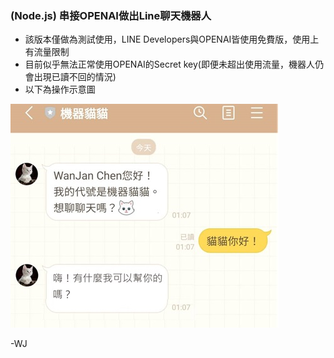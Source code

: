### (Node.js) 串接OPENAI做出Line聊天機器人
* 該版本僅做為測試使用，LINE Developers與OPENAI皆使用免費版，使用上有流量限制
* 目前似乎無法正常使用OPENAI的Secret key(即便未超出使用流量，機器人仍會出現已讀不回的情況)
* 以下為操作示意圖
  
![image](https://github.com/WanJanChen/LineChatBot/blob/main/pic/pic.jpg)


-WJ
